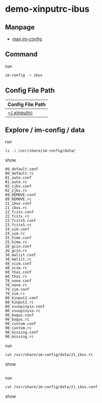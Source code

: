 
# demo-xinputrc-ibus


## Manpage

* [man im-config](https://manpages.ubuntu.com/manpages/jammy/en/man8/im-config.8.html)


## Command

run

``` sh
im-config -n ibus
```


## Config File Path

| Config File Path |
| --- |
| [~/.xinputrc](./asset/overlay/etc/skel/.xinputrc) |


## Explore / im-config / data

run

``` sh
ls -1 /usr/share/im-config/data/
```

show

```
00_default.conf
00_default.rc
01_auto.conf
01_auto.rc
02_cjkv.conf
02_cjkv.rc
09_REMOVE.conf
09_REMOVE.rc
21_ibus.conf
21_ibus.rc
22_fcitx.conf
22_fcitx.rc
23_fcitx5.conf
23_fcitx5.rc
24_uim.conf
24_uim.rc
25_hime.conf
25_hime.rc
26_gcin.conf
26_gcin.rc
30_maliit.conf
30_maliit.rc
48_scim.conf
48_scim.rc
60_thai.conf
60_thai.rc
78_none.conf
78_none.rc
79_xim.conf
79_xim.rc
80_kinput2.conf
80_kinput2.rc
80_xsunpinyin.conf
80_xsunpinyin.rc
90_bogus.conf
90_bogus.rc
90_custom.conf
90_custom.rc
90_missing.conf
90_missing.rc
```

run

``` sh
cat /usr/share/im-config/data/21_ibus.rc
```

show

``` sh

```


run

``` sh
cat /usr/share/im-config/data/21_ibus.conf
```

show

``` sh

```
